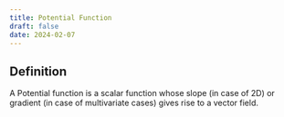 ```yaml
---
title: Potential Function
draft: false
date: 2024-02-07
---
```


  
## Definition
A Potential function is a scalar function whose slope (in case of 2D) or gradient (in case of multivariate cases) gives rise to a vector field. 




